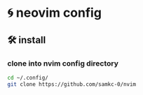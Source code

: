 # 🌀 neovim config

## 🛠️ install

### clone into nvim config directory

```sh
cd ~/.config/
git clone https://github.com/samkc-0/nvim
```
